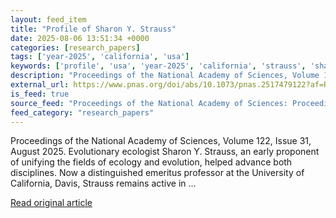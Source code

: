 ```yaml
---
layout: feed_item
title: "Profile of Sharon Y. Strauss"
date: 2025-08-06 13:51:34 +0000
categories: [research_papers]
tags: ['year-2025', 'california', 'usa']
keywords: ['profile', 'usa', 'year-2025', 'california', 'strauss', 'sharon']
description: "Proceedings of the National Academy of Sciences, Volume 122, Issue 31, August 2025"
external_url: https://www.pnas.org/doi/abs/10.1073/pnas.2517479122?af=R
is_feed: true
source_feed: "Proceedings of the National Academy of Sciences: Proceedings of the National Academy of Sciences: Table of Contents"
feed_category: "research_papers"
---
```


Proceedings of the National Academy of Sciences, Volume 122, Issue 31, August 2025. Evolutionary ecologist Sharon Y. Strauss, an early proponent of unifying the fields of ecology and evolution, helped advance both disciplines. Now a distinguished emeritus professor at the University of California, Davis, Strauss remains active in ...

[Read original article](https://www.pnas.org/doi/abs/10.1073/pnas.2517479122?af=R)
